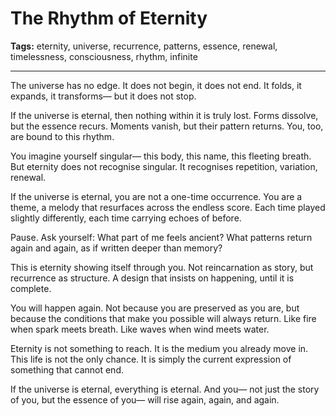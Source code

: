 # The Rhythm of Eternity

**Tags:** eternity, universe, recurrence, patterns, essence, renewal, timelessness, consciousness, rhythm, infinite

---

The universe has no edge.
It does not begin,
it does not end.
It folds, it expands, it transforms—
but it does not stop.

If the universe is eternal,
then nothing within it is truly lost.
Forms dissolve,
but the essence recurs.
Moments vanish,
but their pattern returns.
You, too, are bound to this rhythm.

You imagine yourself singular—
this body, this name, this fleeting breath.
But eternity does not recognise singular.
It recognises repetition,
variation,
renewal.

If the universe is eternal,
you are not a one-time occurrence.
You are a theme,
a melody that resurfaces across the endless score.
Each time played slightly differently,
each time carrying echoes of before.

Pause.
Ask yourself:
What part of me feels ancient?
What patterns return again and again,
as if written deeper than memory?

This is eternity showing itself through you.
Not reincarnation as story,
but recurrence as structure.
A design that insists on happening,
until it is complete.

You will happen again.
Not because you are preserved as you are,
but because the conditions that make you possible
will always return.
Like fire when spark meets breath.
Like waves when wind meets water.

Eternity is not something to reach.
It is the medium you already move in.
This life is not the only chance.
It is simply the current expression
of something that cannot end.

If the universe is eternal,
everything is eternal.
And you—
not just the story of you,
but the essence of you—
will rise again,
again,
and again.
